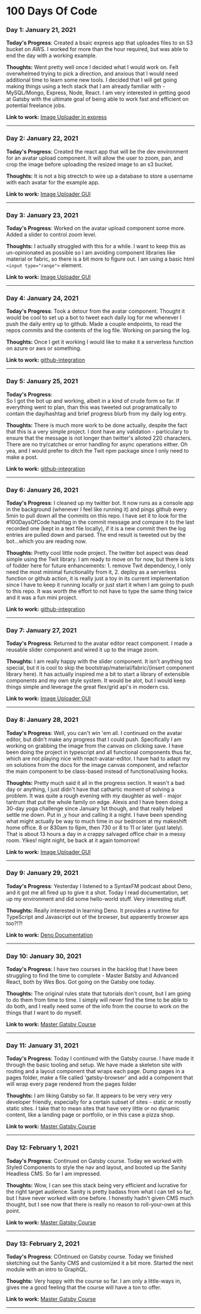 # 100 Days Of Code

### Day 1: January 21, 2021

**Today's Progress**:
    Created a bsaic express app that uploades files to sn S3 bucket on AWS.  I worked for more than the hour required, but was able to end the day with a working example.

**Thoughts:** 
    Went pretty well once I decided what I would work on.  Felt overwhelmed trying to pick a direction, and anxious that I would need additional time to learn some new tools.  I decided that I will get going making things using a tech stack that I am already familiar with - MySQL/Mongo, Express, Node, React.  I am very interested in getting good at Gatsby with the ultimate goal of being able to work fast and efficient on potential freelance jobs.

**Link to work:** 
    [Image Uploader in express](https://github.com/b3aut1fu1mach1n3/image-upload)

---
### Day 2: January 22, 2021

**Today's Progress**:
    Created the react app that will be the dev environment for an avatar upload component.  It will allow the user to zoom, pan, and crop the image before uploading the resized image to an s3 bucket.

**Thoughts:** 
    It is not a big strectch to wire up a database to store a username with each avatar for the example app.

**Link to work:** 
    [Image Uploader GUI](https://github.com/b3aut1fu1mach1n3/image-upload-gui)

---
### Day 3: January 23, 2021

**Today's Progress**:
    Worked on the avatar upload component some more. Added a slider to control zoom level.

**Thoughts:** 
    I actually struggled with this for a while. I want to keep this as un-opinionated as possible so I am avoiding component libraries like material or fabric, so there is a bit more to figure out.  I am using a basic html `<input type="range">` element.

**Link to work:** 
    [Image Uploader GUI](https://github.com/b3aut1fu1mach1n3/image-upload-gui)

---
### Day 4: January 24, 2021

**Today's Progress**:
    Took a detour from the avatar component.  Thought it would be cool to set up a bot to tweet each daily log for me whenever I push the daily entry up to github.  Made a couple endpoints, to read the repos commits and the contents of the log file.  Working on parsing the log.

**Thoughts:** 
    Once I get it working I would like to make it a serverless function on azure or aws or something.

**Link to work:** 
    [github-integration](https://github.com/b3aut1fu1mach1n3/github-integration)

---
### Day 5: January 25, 2021

**Today's Progress**:    
    So I got the bot up and working, albeit in a kind of crude form so far.  If everything went to plan, than this was tweeted out programatically to contain the day/hashtag and brief progress blurb from my daily log entry.

**Thoughts:** 
    There is much more work to be done actually, despite the fact that this is a very simple project.  I dont have any validation - particulary to ensure that the message is not longer than twitter's alloted 220 characters.  There are no try/catches or error handling for async operations either.  Oh yea, and I would prefer to ditch the Twit npm package since I only need to make a post.

**Link to work:** 
    [github-integration](https://github.com/b3aut1fu1mach1n3/github-integration)

---

### Day 6: January 26, 2021

**Today's Progress**:
    I cleaned up my twitter bot.  It now runs as a console app in the background (whenever I feel like running it) and pings github every 5min to pull down all the commits on this repo.  I have set it to look for the #100DaysOfCode hashtag in the commit message and compare it to the last recorded one (kept in a text file locally), if it is a new commit then the log entries are pulled down and parsed. The end result is tweeted out by the bot...which you are reading now.

**Thoughts:** 
    Pretty cool little node project.  The twitter bot aspect was dead simple using the Twit library.  I am ready to move on for now, but there is lots of fodder here for future enhancements: 1. remove Twit dependency, I only need the most minimal functionality from it, 2. deploy as a serverless function or github action, it is really just a toy in its current implementation since I have to keep it running locally or just start it when I am going to push to this repo.  It was worth the effort to not have to type the same thing twice and it was a fun mini project.

**Link to work:** 
    [github-integration](https://github.com/b3aut1fu1mach1n3/github-integration)

---

### Day 7: January 27, 2021

**Today's Progress**:
    Returned to the avatar editor react component. I made a reusable slider component and wired it up to the image zoom. 

**Thoughts:** 
    I am really happy with the slider component.  It isn't anything too special, but it is cool to skip the bootstrap/material/fabric/(insert component library here). It has actually inspired me a bit to start a library of extensible components and my own style system.  It would be alot, but I would keep things simple and leverage the great flex/grid api's in modern css.

**Link to work:** 
    [Image Uploader GUI](https://github.com/b3aut1fu1mach1n3/image-upload-gui)

---

### Day 8: January 28, 2021

**Today's Progress**:
    Well, you can't win 'em all. I continued on the avatar editor, but didn't make any progress that I could push. Specifically I am working on grabbing the image from the canvas on clicking save. I have been doing the project in typescript and all functional components thus far, which are not playing nice with react-avatar-editor. I have had to adapt my on solutions from the docs for the image canvas component, and refactor the main component to be class-based instead of functional/using hooks.

**Thoughts:** 
    Pretty much said it all in the progress section.  It wasn't a bad day or anything, I just didn't have that cathartic moment of solving a problem. It was quite a rough evening with my daughter as well - major tantrum that put the whole family on edge.  Alexis and I have been doing a 30-day yoga challenge since January 1st though, and that really helped settle me down.  Put in ,y hour and calling it a night.  I have been spending what might actually be way to much time in our bedroom at my makeshift home office.  8 or 830am to 6pm, then 730 or 8 to 11 or later (just lately).  That is about 13 hours a day in a crappy salvaged office chair in a messy room.  Yikes! night night, be back at it again tomorrow!

**Link to work:** 
    [Image Uploader GUI](https://github.com/b3aut1fu1mach1n3/image-upload-gui)

---

### Day 9: January 29, 2021

**Today's Progress**:
    Yesterday I listened to a SyntaxFM podcast about Deno, and it got me all fired up to give it a shot. Today I read documentation, set up my environment and did some hello-world stuff. Very interesting stuff.

**Thoughts:** 
    Really interested in learning Deno. It provides a runtime for TypeScript and Javascript out of the browser, but apparently browser aps too?!?!

**Link to work:** 
    [Deno Documentation](https://deno.land/manual@v1.7.1/getting_started/setup_your_environment) 

---

### Day 10: January 30, 2021

**Today's Progress**:
    I have two courses in the backlog that I have been struggling to find the time to complete - Master Batsby and Advanced React, both by Wes Bos.  Got going on the Gatsby one today.

**Thoughts:** 
    The original rules state that tutorials don't count, but I am going to do them from time to time.  I simply will never find the time to be able to do both, and I really need some of the info from the course to work on the things that I want to do myself.

**Link to work:** 
    [Master Gatsby Course](https://mastergatsby.com/)

---

### Day 11: January 31, 2021

**Today's Progress**:
    Today I continued with the Gatsby course. I have made it through the basic tooling and setup. We have made a skeleton site with routing and a layout component that wraps each page. Dump pages in a pages folder, make a file called 'gatsby-browser' and add a component that will wrap every page rendered from the pages folder

**Thoughts:** 
    I am liking Gatsby so far. It appears to be very very very developer friendly, especially for a certain subset of sites - static or mostly static sites. I take that to mean sites that have very little or no dynamic content, like a landing page or portfolio, or in this case a pizza shop.  

**Link to work:** 
    [Master Gatsby Course](https://mastergatsby.com/)

---

### Day 12: February 1, 2021

**Today's Progress**:
    Continued on Gatsby course. Today we worked with Styled Components to style the nav and layout, and booted up the Sanity Headless CMS. So far I am impressed.

**Thoughts:** 
    Wow, I can see this stack being very efficient and lucrative for the right target audience. Sanity is pretty badass from what I can tell so far, but I have never worked with one before. I honestly hadn't given CMS much thought, but I see now that there is really no reason to roll-your-own at this point.

**Link to work:** 
    [Master Gatsby Course](https://mastergatsby.com/)

---

### Day 13: February 2, 2021

**Today's Progress**:
    COntinued on Gatsby course. Today we finished sketching out the Sanity CMS and customized it a bit more. Started the next module with an intro to GraphQL. 

**Thoughts:** 
    Very happy with the course so far. I am only a little-ways in, gives me a good feeling that the course will have a ton to offer.

**Link to work:** 
    [Master Gatsby Course](https://mastergatsby.com/)

---